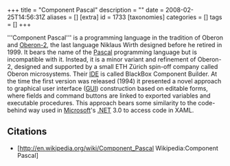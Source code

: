+++
title = "Component Pascal"
description = ""
date = 2008-02-25T14:56:31Z
aliases = []
[extra]
id = 1733
[taxonomies]
categories = []
tags = []
+++

'''Component Pascal''' is a programming language in the tradition of Oberon and [Oberon-2](https://rosettacode.org/wiki/Oberon-2), the last language Niklaus Wirth designed before he retired in 1999. It bears the name of the [Pascal](https://rosettacode.org/wiki/Pascal) programming language but is incompatible with it. Instead, it is a minor variant and refinement of Oberon-2, designed and supported by a small ETH Zürich spin-off company called Oberon microsystems. Their [IDE](https://rosettacode.org/wiki/IDE) is called BlackBox Component Builder. At the time the first version was released (1994) it presented a novel approach to graphical user interface ([GUI](https://rosettacode.org/wiki/GUI)) construction based on editable forms, where fields and command buttons are linked to exported variables and executable procedures. This approach bears some similarity to the code-behind way used in [Microsoft](https://rosettacode.org/wiki/Microsoft)'s [.NET](https://rosettacode.org/wiki/.NET) 3.0 to access code in XAML.

## Citations
* [http://en.wikipedia.org/wiki/Component_Pascal Wikipedia:Component Pascal]
